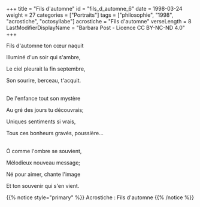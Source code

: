 +++
title = "Fils d'automne"
id = "fils_d_automne_6"
date = 1998-03-24
weight = 27
categories = ["Portraits"]
tags = ["philosophie", "1998", "acrostiche", "octosyllabe"]
acrostiche = "Fils d'automne"
verseLength = 8
LastModifierDisplayName = "Barbara Post - Licence CC BY-NC-ND 4.0"
+++

Fils d'automne ton cœur naquit

Illuminé d'un soir qui s'ambre,

Le ciel pleurait la fin septembre,

Son sourire, berceau, t'acquit.

 \
De l'enfance tout son mystère

Au gré des jours tu découvrais;

Uniques sentiments si vrais,

Tous ces bonheurs gravés, poussière...

 \
Ô comme l'ombre se souvient,

Mélodieux nouveau message;

Né pour aimer, chante l'image

Et ton souvenir qui s'en vient.

{{% notice style="primary" %}}
Acrostiche : Fils d'automne
{{% /notice %}}
